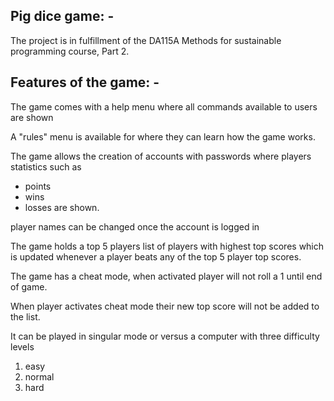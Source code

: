 ## Pig dice game: -

The project is in fulfillment of the DA115A Methods for sustainable programming  course, Part 2.


## Features of the game: -

The game comes with a help menu where all commands available to users are shown

A "rules" menu is available for where they can learn how the game works.

The game allows the creation of accounts with passwords where players statistics such as
- points
- wins
- losses
are shown.

player names can be changed once the account is logged in

The game holds a top 5 players list of players with highest top scores which is updated whenever a player beats any of the top 5 player top scores.

The game has a cheat mode, when activated player will not roll a 1 until end of game.

When player activates cheat mode their new top score will not be added to the list.

It can be played in singular mode or versus a computer with three difficulty levels
1. easy
2. normal
3. hard
